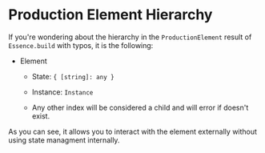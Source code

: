 # Production Element Hierarchy

If you're wondering about the hierarchy in the `ProductionElement` result of `Essence.build` with typos, it is the following:

* Element
    * State: `{ [string]: any }`
    * Instance: `Instance`

    * Any other index will be considered a child and will error if doesn't exist.

As you can see, it allows you to interact with the element externally without using state managment internally.